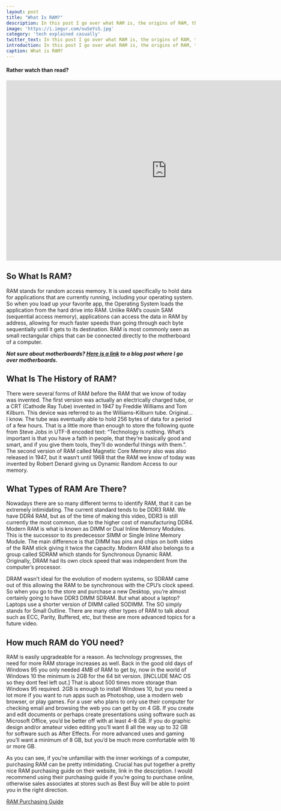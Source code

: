 ```yaml
---
layout: post
title: "What Is RAM?"
description: In this post I go over what RAM is, the origins of RAM, the different types of RAM, and how much RAM you need for your setup.
image: 'https://i.imgur.com/ouSeYsS.jpg'
category: 'tech explained casually'
twitter_text: In this post I go over what RAM is, the origins of RAM, the different types of RAM, and how much RAM you need for your setup.
introduction: In this post I go over what RAM is, the origins of RAM, the different types of RAM, and how much RAM you need for your setup.
caption: What is RAM?
---
```


#### Rather watch than read?

<iframe width="854" height="480" src="https://www.youtube.com/embed/_b2--AyoqRg" frameborder="0" gesture="media" allowfullscreen></iframe>

## So What Is RAM?

RAM stands for random access memory. It is used specifically to hold data for applications that are currently running, including your operating system. So when you load up your favorite app, the Operating System loads the application from the hard drive into RAM. Unlike RAM’s cousin SAM (sequential access memory), applications can access the data in RAM by address, allowing for much faster speeds than going through each byte sequentially until it gets to its destination. RAM is most commonly seen as small rectangular chips that can be connected directly to the motherboard of a computer.

***Not sure about motherboards? [Here is a link](/what-is-a-motherboard/) to a blog post where I go over motherboards.***

## What Is The History of RAM?

There were several forms of RAM before the RAM that we know of today was invented. The first version was actually an electrically charged tube, or a CRT (Cathode Ray Tube) invented in 1947 by Freddie Williams and Tom Kilburn. This device was referred to as the Williams-Kilburn tube. Original… I know. The tube was eventually able to hold 256 bytes of data for a period of a few hours. That is a little more than enough to store the following quote from Steve Jobs in UTF-8 encoded text: “Technology is nothing. What’s important is that you have a faith in people, that they’re basically good and smart, and if you give them tools, they’ll do wonderful things with them.”. The second version of RAM called Magnetic Core Memory also was also released in 1947, but it wasn’t until 1968 that the RAM we know of today was invented by Robert Denard giving us Dynamic Random Access to our memory.

## What Types of RAM Are There?

Nowadays there are so many different terms to identify RAM, that it can be extremely intimidating. The current standard tends to be DDR3 RAM. We have DDR4 RAM, but as of the time of making this video, DDR3 is still currently the most common, due to the higher cost of manufacturing DDR4. Modern RAM is what is known as DIMM or Dual Inline Memory Modules. This is the successor to its predecessor SIMM or Single Inline Memory Module. The main difference is that DIMM has pins and chips on both sides of the RAM stick giving it twice the capacity. Modern RAM also belongs to a group called SDRAM which stands for Synchronous Dynamic RAM. Originally, DRAM had its own clock speed that was independent from the computer’s processor. 

DRAM wasn’t ideal for the evolution of modern systems, so SDRAM came out of this allowing the RAM to be synchronous with the CPU’s clock speed. So when you go to the store and purchase a new Desktop, you’re almost certainly going to have DDR3 DIMM SDRAM. But what about a laptop? Laptops use a shorter version of DIMM called SODIMM. The SO simply stands for Small Outline. There are many other types of RAM to talk about such as ECC, Parity, Buffered, etc, but these are more advanced topics for a future video. 

## How much RAM do YOU need?

RAM is easily upgradeable for a reason. As technology progresses, the need for more RAM storage increases as well. Back in the good old days of Windows 95 you only needed 4MB of RAM to get by, now in the world of Windows 10 the minimum is 2GB for the 64 bit version. [INCLUDE MAC OS so they dont feel left out.] That is about 500 times more storage than Windows 95 required. 2GB is enough to install Windows 10, but you need a lot more if you want to run apps such as Photoshop, use a modern web browser, or play games. For a user who plans to only use their computer for checking email and browsing the web you can get by on 4 GB. If you create and edit documents or perhaps create presentations using software such as Microsoft Office, you’d be better off with at least 4-8 GB. If you do graphic design and/or amateur video editing you’ll want 8 all the way up to 32 GB for software such as After Effects. For more advanced uses and gaming you’ll want a minimum of 8 GB, but you’d be much more comfortable with 16 or more GB.

As you can see, if you’re unfamiliar with the inner workings of a computer, purchasing RAM can be pretty intimidating. Crucial has put together a pretty nice RAM purchasing guide on their website, link in the description. I would recommend using their purchasing guide if you’re going to purchase online, otherwise sales associates at stores such as Best Buy will be able to point you in the right direction.

[RAM Purchasing Guide](http://www.crucial.com/usa/en/memory-buying-guide)